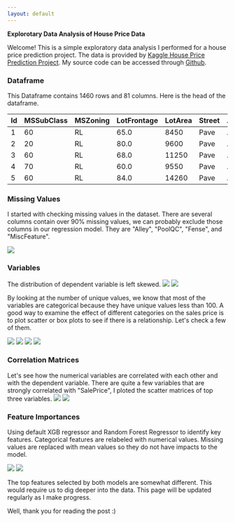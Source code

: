 ```yaml
---
layout: default
---
```


**Explorotary Data Analysis of House Price Data**

Welcome! This is a simple exploratory data analysis I performed for a house price prediction project. The data is provided by [Kaggle House Price Prediction Project](https://www.kaggle.com/c/house-prices-advanced-regression-techniques). My source code can be accessed through [Github](https://github.com/Jianwei-Bao/HousePricePrediction).
<!-- and, _italic_, or ~~strikethrough~~. --> 

### [](#header-3)Dataframe

This Dataframe contains 1460 rows and 81 columns. Here is the head of the dataframe.

|Id| MSSubClass| MSZoning| LotFrontage| LotArea|	Street|	...| MoSold|	YrSold| SaleType|	SaleCondition|	SalePrice|
|:-|:----------|:--------|:-----------|:-------|:------|:---|:------|:------|:--------|:-------------|:---------|
|	1|         60|	      RL|        65.0|    8450|   Pave|	...|      2|   2008|	      WD|	       Normal|    208500|
|	2|         20|       RL|        80.0|    9600|   Pave|	...|      5|   2007|	      WD|	       Normal|    181500|
|	3|         60|       RL|        68.0|   11250|   Pave|	...|	     9|   2008|       WD|	       Normal|	   223500|
| 4|         70|       RL|        60.0|    9550|   Pave|	...|      2|   2006|       WD|	      Abnorml|    140000|
|	5|         60|	      RL|        84.0|   14260|   Pave|	...|     12|   2008|       WD|       Normal	|    250000|


### Missing Values
 
I started with checking missing values in the dataset. There are several columns contain over 90% missing values, we can probably exclude those columns in our regression model. They are "Alley", "PoolQC", "Fense", and "MiscFeature".

![](https://github.com/Jianwei-Bao/HousePricePrediction/blob/master/Part%201%20plotly%20graphs/msno.png?raw=true)
 
### Variables
The distribution of dependent variable is left skewed.
![](https://github.com/Jianwei-Bao/HousePricePrediction/blob/master/part%202%20graphs/sales%20distribution.PNG?raw=true)
![](https://github.com/Jianwei-Bao/HousePricePrediction/blob/master/part%202%20graphs/uniqs.PNG?raw=true)

By looking at the number of unique values, we know that most of the variables are categorical because they have unique values less than 100. A good way to examine the effect of different categories on the sales price is to plot scatter or box plots to see if there is a relationship. Let's check a few of them.
 
![](https://github.com/Jianwei-Bao/HousePricePrediction/blob/master/Part%201%20plotly%20graphs/housestyle.PNG?raw=true) 
![](https://github.com/Jianwei-Bao/HousePricePrediction/blob/master/Part%201%20plotly%20graphs/mssub.PNG?raw=true)
![](https://github.com/Jianwei-Bao/HousePricePrediction/blob/master/Part%201%20plotly%20graphs/neighborhood.PNG?raw=true)
![](https://github.com/Jianwei-Bao/HousePricePrediction/blob/master/Part%201%20plotly%20graphs/yearbuilt.PNG?raw=true)

### Correlation Matrices

Let's see how the numerical variables are correlated with each other and with the dependent variable. There are quite a few variables that are strongly correlated with "SalePrice", I ploted the scatter matrices of top three variables.
![](https://github.com/Jianwei-Bao/HousePricePrediction/blob/master/part%202%20graphs/corr.PNG?raw=true)
![](https://github.com/Jianwei-Bao/HousePricePrediction/blob/master/part%202%20graphs/scatter.PNG?raw=true)

### Feature Importances
Using default XGB regressor and Random Forest Regressor to identify key features. Categorical features are relabeled with numerical values. Missing values are replaced with mean values so they do not have impacts to the model.

![](https://github.com/Jianwei-Bao/HousePricePrediction/blob/master/part%202%20graphs/xgbft.PNG?raw=true)
![](https://github.com/Jianwei-Bao/HousePricePrediction/blob/master/part%202%20graphs/RFft.PNG?raw=true)

The top features selected by both models are somewhat different. This would require us to dig deeper into the data. This page will be updated regularly as I make progress.

Well, thank you for reading the post :)


